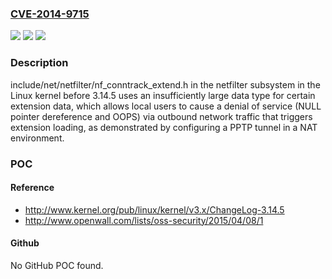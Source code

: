 ### [CVE-2014-9715](https://cve.mitre.org/cgi-bin/cvename.cgi?name=CVE-2014-9715)
![](https://img.shields.io/static/v1?label=Product&message=n%2Fa&color=blue)
![](https://img.shields.io/static/v1?label=Version&message=n%2Fa&color=blue)
![](https://img.shields.io/static/v1?label=Vulnerability&message=n%2Fa&color=brighgreen)

### Description

include/net/netfilter/nf_conntrack_extend.h in the netfilter subsystem in the Linux kernel before 3.14.5 uses an insufficiently large data type for certain extension data, which allows local users to cause a denial of service (NULL pointer dereference and OOPS) via outbound network traffic that triggers extension loading, as demonstrated by configuring a PPTP tunnel in a NAT environment.

### POC

#### Reference
- http://www.kernel.org/pub/linux/kernel/v3.x/ChangeLog-3.14.5
- http://www.openwall.com/lists/oss-security/2015/04/08/1

#### Github
No GitHub POC found.

